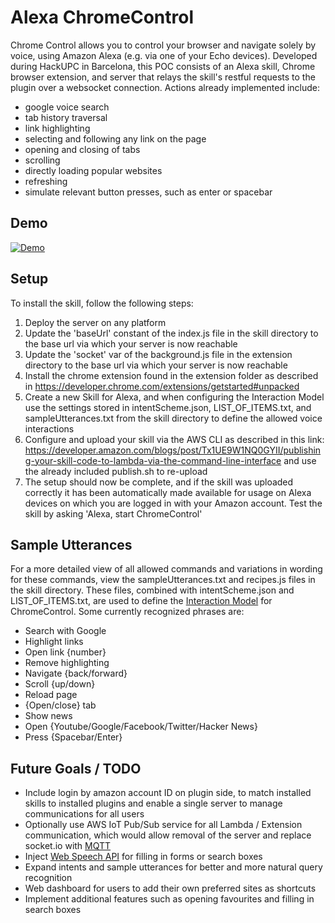 # Alexa ChromeControl

Chrome Control allows you to control your browser and navigate solely by voice, using Amazon Alexa (e.g. via one of your Echo devices). Developed during HackUPC in Barcelona, this POC consists of an Alexa skill, Chrome browser extension, and server that relays the skill's restful requests to the plugin over a websocket connection. Actions already implemented include:
- google voice search
- tab history traversal
- link highlighting
- selecting and following any link on the page
- opening and closing of tabs	
- scrolling
- directly loading popular websites
- refreshing
- simulate relevant button presses, such as enter or spacebar

## Demo
[![Demo](https://github.com/Nedervino/Alexa-ChromeControl/blob/master/images/demo.png)](https://www.youtube.com/watch?v=8jgcFP1MyF0)


## Setup

To install the skill, follow the following steps:
1. Deploy the server on any platform
2. Update the 'baseUrl' constant of the index.js file in the skill directory to the base url via which your server is now reachable
3. Update the 'socket' var of the background.js file in the extension directory to the base url via which your server is now reachable
4. Install the chrome extension found in the extension folder as described in https://developer.chrome.com/extensions/getstarted#unpacked
5. Create a new Skill for Alexa, and when configuring the Interaction Model use the settings stored in intentScheme.json, LIST_OF_ITEMS.txt, and sampleUtterances.txt from the skill directory to define the allowed voice interactions
6. Configure and upload your skill via the AWS CLI as described in this link: https://developer.amazon.com/blogs/post/Tx1UE9W1NQ0GYII/publishing-your-skill-code-to-lambda-via-the-command-line-interface  and use the already included publish.sh to re-upload
7. The setup should now be complete, and if the skill was uploaded correctly it has been automatically made available for usage on Alexa devices on which you are logged in with your Amazon account. Test the skill by asking 'Alexa, start ChromeControl'

## Sample Utterances
For a more detailed view of all allowed commands and variations in wording for these commands, view the sampleUtterances.txt and recipes.js files in the skill directory. These files, combined with intentScheme.json and LIST_OF_ITEMS.txt, are used to define the [Interaction Model](https://developer.amazon.com/public/solutions/alexa/alexa-skills-kit/docs/alexa-skills-kit-interaction-model-reference) for ChromeControl. Some currently recognized phrases are:

- Search with Google
- Highlight links
- Open link {number}
- Remove highlighting
- Navigate {back/forward}
- Scroll {up/down}
- Reload page
- {Open/close} tab
- Show news
- Open {Youtube/Google/Facebook/Twitter/Hacker News}
- Press {Spacebar/Enter}


## Future Goals / TODO

- Include login by amazon account ID on plugin side, to match installed skills to installed plugins and enable a single server to manage communications for all users
- Optionally use AWS IoT Pub/Sub service for all Lambda / Extension communication, which would allow removal of the server and replace socket&#46;&#8203;io with [MQTT](https://github.com/jimmyn/aws-mqtt-client)
- Inject [Web Speech API](https://developers.google.com/web/updates/2013/01/Voice-Driven-Web-Apps-Introduction-to-the-Web-Speech-API) for filling in forms or search boxes
- Expand intents and sample utterances for better and more natural query recognition
- Web dashboard for users to add their own preferred sites as shortcuts
- Implement additional features such as opening favourites and filling in search boxes